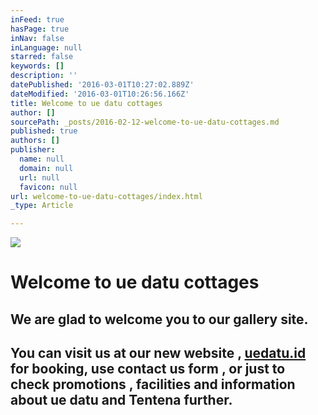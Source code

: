 ```yaml
---
inFeed: true
hasPage: true
inNav: false
inLanguage: null
starred: false
keywords: []
description: ''
datePublished: '2016-03-01T10:27:02.889Z'
dateModified: '2016-03-01T10:26:56.166Z'
title: Welcome to ue datu cottages
author: []
sourcePath: _posts/2016-02-12-welcome-to-ue-datu-cottages.md
published: true
authors: []
publisher:
  name: null
  domain: null
  url: null
  favicon: null
url: welcome-to-ue-datu-cottages/index.html
_type: Article

---
```

![](https://the-grid-user-content.s3-us-west-2.amazonaws.com/afb94d39-003f-47c2-a34a-18cd81af00d6.jpg)

# Welcome to ue datu cottages

## We are glad to welcome you to our gallery site.

## You can visit us at our new website , [uedatu.id][0] for booking, use contact us form , or just to check promotions , facilities and information about ue datu and Tentena further.

[0]: http://uedatu.id/